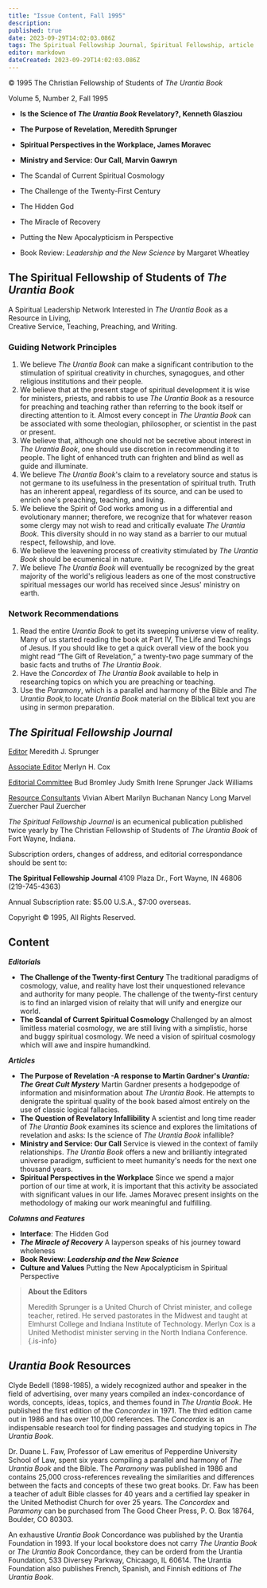 ```yaml
---
title: "Issue Content, Fall 1995"
description: 
published: true
date: 2023-09-29T14:02:03.086Z
tags: The Spiritual Fellowship Journal, Spiritual Fellowship, article
editor: markdown
dateCreated: 2023-09-29T14:02:03.086Z
---
```


<p class="v-card v-sheet theme--light gray lighten-3 px-2">© 1995 The Christian Fellowship of Students of <i>The Urantia Book</i></p>

Volume 5, Number 2, Fall 1995

- **Is the Science of _The Urantia Book_ Revelatory?, Kenneth Glasziou**
- **The Purpose of Revelation, Meredith Sprunger**
- **Spiritual Perspectives in the Workplace, James Moravec**
- **Ministry and Service: Our Call, Marvin Gawryn**

- The Scandal of Current Spiritual Cosmology
- The Challenge of the Twenty-First Century
- The Hidden God
- The Miracle of Recovery
- Putting the New Apocalypticism in Perspective
- Book Review: _Leadership and the New Science_ by Margaret Wheatley

## The Spiritual Fellowship of Students of _The Urantia Book_ 

A Spiritual Leadership Network Interested in _The Urantia Book_ as a Resource in Living,<br>Creative Service, Teaching, Preaching, and Writing.

### Guiding Network Principles

1. We believe _The Urantia Book_ can make a significant contribution to the stimulation of spiritual creativity in churches, synagogues, and other religious institutions and their people.
2. We believe that at the present stage of spiritual development it is wise for ministers, priests, and rabbis to use _The Urantia Book_ as a resource for preaching and teaching rather than referring to the book itself or directing attention to it. Almost every concept in _The Urantia Book_ can be associated with some theologian, philosopher, or scientist in the past or present.
3. We believe that, although one should not be secretive about interest in _The Urantia Book_, one should use discretion in recommending it to people. The light of enhanced truth can frighten and blind as well as guide and illuminate.
4. We believe _The Urantia Book_'s claim to a revelatory source and status is not germane to its usefulness in the presentation of spiritual truth. Truth has an inherent appeal, regardless of its source, and can be used to enrich one's preaching, teaching, and living.
5. We believe the Spirit of God works among us in a differential and evolutionary manner; therefore, we recognize that for whatever reason some clergy may not wish to read and critically evaluate _The Urantia Book_. This diversity should in no way stand as a barrier to our mutual respect, fellowship, and love.
6. We believe the leavening process of creativity stimulated by _The Urantia Book_ should be ecumenical in nature.
7. We believe _The Urantia Book_ will eventually be recognized by the great majority of the world's religious leaders as one of the most constructive spiritual messages our world has received since Jesus' ministry on earth.

### Network Recommendations

1. Read the entire _Urantia Book_ to get its sweeping universe view of reality. Many of us started reading the book at Part IV, The Life and Teachings of Jesus. If you should like to get a quick overall view of the book you might read “The Gift of Revelation,” a twenty-two page summary of the basic facts and truths of _The Urantia Book_.
2. Have the _Concordex_ of _The Urantia Book_ available to help in researching topics on which you are preaching or teaching.
3. Use the _Paramony_, which is a parallel and harmony of the Bible and _The Urantia Book_,to locate _Urantia Book_ material on the Biblical text you are using in sermon preparation.

## _The Spiritual Fellowship Journal_

<ins>Editor</ins>
Meredith J. Sprunger

<ins>Associate Editor</ins>
Merlyn H. Cox

<ins>Editorial Committee</ins>
Bud Bromley
Judy Smith
Irene Sprunger
Jack Williams

<ins>Resource Consultants</ins>
Vivian Albert
Marilyn Buchanan
Nancy Long
Marvel Zuercher
Paul Zuercher

_The Spiritual Fellowship Journal_ is an ecumenical publication published twice yearly by The Christian Fellowship of Students of _The Urantia Book_ of Fort Wayne, Indiana.

Subscription orders, changes of address, and editorial correspondance should be sent to:

__The Spiritual Fellowship Journal__
4109 Plaza Dr.,
Fort Wayne, IN 46806
(219-745-4363)

Annual Subscription rate: \$5.00 U.S.A., \$7:00 overseas.

Copyright © 1995, All Rights Reserved.

## Content

***Editorials***

- **The Challenge of the Twenty-first Century**
	The traditional paradigms of cosmology, value, and reality have lost their unquestioned relevance and authority for many people. The challenge of the twenty-first century is to find an inlarged vision of relaity that will unify and energize our world.
- **The Scandal of Current Spiritual Cosmology**
	Challenged by an almost limitless material cosmology, we are still living with a simplistic, horse and buggy spiritual cosmology. We need a vision of spiritual cosmology which will awe and inspire humandkind.

***Articles***

- **The Purpose of Revelation -A response to Martin Gardner's _Urantia: The Great Cult Mystery_**
	Martin Gardner presents a hodgepodge of information and misinformation about _The Urantia Book_. He attempts to denigrate the spiritual quality of the book based almost entirely on the use of classic logical fallacies.
- **The Question of Revelatory Infallibility**
	A scientist and long time reader of _The Urantia Book_ examines its science and explores the limitations of revelation and asks: Is the science of _The Urantia Book_ infallible?
- **Ministry and Service: Our Call**
	Service is viewed in the context of family relationships. _The Urantia Book_ offers a new and brilliantly integrated universe paradigm, sufficient to meet humanity's needs for the next one thousand years.
- **Spiritual Perspectives in the Workplace**
	Since we spend a major portion of our time at work, it is important that this activity be associated with significant values in our life. James Moravec present insights on the methodology of making our work meaningful and fulfilling.

***Columns and Features***

- **Interface**: The Hidden God
- ***The Miracle of Recovery***
	A layperson speaks of his journey toward wholeness
- **Book Review: _Leadership and the New Science_**
- **Culture and Values**
	Putting the New Apocalypticism in Spiritual Perspective

> **About the Editors**
> 
> Meredith Sprunger is a United Church of Christ minister, and college teacher, retired. He served pastorates in the Midwest and taught at Elmhurst College and Indiana Institute of Technology. Merlyn Cox is a United Methodist minister serving in the North Indiana Conference.
{.is-info}

## _Urantia Book_ Resources

Clyde Bedell (1898-1985), a widely recognized author and speaker in the field of advertising, over many years compiled an index-concordance of words, concepts, ideas, topics, and themes found in _The Urantia Book_. He published the first edition of the _Concordex_ in 1971. The third edition came out in 1986 and has over 110,000 references. The _Concordex_ is an indispensable research tool for finding passages and studying topics in _The Urantia Book_.

Dr. Duane L. Faw, Professor of Law emeritus of Pepperdine University School of Law, spent six years compiling a parallel and harmony of _The Urantia Book_ and the Bible. The _Paramony_ was published in 1986 and contains 25,000 cross-references revealing the similarities and differences between the facts and concepts of these two great books. Dr. Faw has been a teacher of adult Bible classes for 40 years and a certified lay speaker in the United Methodist Church for over 25 years. The _Concordex_ and _Paramony_ can be purchased from The Good Cheer Press, P. O. Box 18764, Boulder, CO 80303.

An exhaustive _Urantia Book_ Concordance was published by the Urantia Foundation in 1993. If your local bookstore does not carry _The Urantia Book_ or _The Urantia Book_ Concordance, they can be orderd from the Urantia Foundation, 533 Diversey Parkway, Chicaago, IL 60614. The Urantia Foundation also publishes French, Spanish, and Finnish editions of _The Urantia Book_.